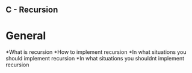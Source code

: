 ## C - Recursion
# General
*What is recursion
*How to implement recursion
*In what situations you should implement recursion
*In what situations you shouldnt implement recursion